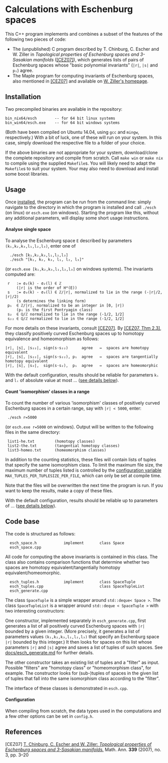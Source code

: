 # Calculations with Eschenburg spaces

This C++ program implements and combines a subset of the features of the following two pieces of code:

-  The (unpublished) C program described by T. Chinburg, C. Escher and W. Ziller in *Topological properties of Eschenburg spaces and 3-Sasakian manifolds* ([\[CEZ07\]](#references)), which generates lists of pairs of Eschenburg spaces whose "basic polynomial invariants" (`|r|`, `|s|` and `p₁`) agree. 
-  The Maple program for computing invariants of Eschenburg spaces, also mentioned in [\[CEZ07\]](#references) and available on [W. Ziller's homepage](https://www.math.upenn.edu/~wziller/research.html).


## Installation

Two precompiled binaries are available in the repository:

    bin_nix64/esch        -- for 64 bit linux systems
    bin_win64/esch.exe    -- for 64 bit windows systems
    
(Both have been compiled on Ubuntu 14.04, using `gcc` and `mingw`, respectively.)  With a bit of luck, one of these will run on your system.  In this case, simply download the respective file to a folder of your choice.

If the above binaries are not appropriate for your system, download/clone the complete repository and compile from scratch.  Call `make win` or `make nix` to compile using the supplied `Makefile`s.  You will likely need to adapt the `Makefile`s to suit your system.   Your may also need to download and install some boost libraries.

## Usage

Once [installed](#installation), the program can be run from the command line:  simply navigate to the directory in which the program is installed and call `./esch` (on linux) or `esch.exe` (on windows).  Starting the program like this, without any additional parameters, will display some short usage instructions.  

#### Analyse single space
To analyse the Eschenburg space `E` described by parameters `(k₁,k₂,k₃,l₁,l₂,l₃)`, enter one of
								
      ./esch [k₁,k₂,k₃,l₁,l₂,l₃]					
      ./esch "[k₁, k₂, k₃, l₁, l₂, l₃]"				

(or `esch.exe [k₁,k₂,k₃,l₁,l₂,l₃]` on windows systems).  The invariants computed are:

     r   := σ₂(k) - σ₂(l) ∈ ℤ
         (|r| is the order of H⁴(E))
     s   := σ₃(k) - σ₃(l) ∈ ℤ/|r|, normalized to lie in the range (-|r|/2, |r|/2)
         (s determines the linking form)
     p₁  ∈ ℤ/|r|, normalized to be an integer in [0, |r|) 
         (p₁ is the first Pontryagin class)
     s₂  ∈ ℚ/ℤ normalized to lie in the range (-1/2, 1/2]
     s₂₂ ∈ ℚ/ℤ normalized to lie in the range (-1/2, 1/2]

For more details on these invariants, consult  [\[CEZ07\]](#references).  By  [\[CEZ07, Thm 2.3\]](#references), they classify positively curved Eschenburg spaces up to homotopy equivalence and homeomorphism as follows:

    |r|, |s|, |s₂₂|, sign(s·s₂₂)      agree   ⇔  spaces are homotopy equivalent
    |r|, |s|, |s₂₂|, sign(s·s₂₂), p₁  agree   ⇔  spaces are tangentially homotopy equivalent
    |r|, |s|, |s₂|,  sign(s·s₂),  p₁  agree   ⇔  spaces are homeomorphic
    
With the default configuration, results should be reliable for parameters `kᵢ` and `lᵢ` of absolute value at most ...   ([see details below](#configuration)).


#### Count 'isomorphism' classes in a range
To count the number of various 'isomorphism' classes of positively curved Eschenburg spaces in a certain range, say with `|r| < 5000`, enter:						
								
     ./esch r=5000						

(or `esch.exe r=5000` on windows).  Output will be written to the following files in the same directory:

     list1-he.txt	      (homotopy classes)							
     list2-the.txt        (tangential homotopy classes)
     list3-homeo.txt      (homeomorphism classes)

In addition to the counting statistics, these files will contain lists of tuples that specify the same isomorphism class.  To limit the maximum file size, the maximum number of tuples listed is controlled by the [configuration variable](#configuration) `MAX_TUPLES_PER_TUPLESIZE_PER_FILE`, which can only be set at compile time.  

Note that the files will be overwritten the next time the program is run.  If you want to keep the results, make a copy of these files.

With the default configuration, results should be reliable up to parameters of ...   ([see details below](#configuration)).


## Code base
The code is structured as follows:

      esch_space.h            implement       class Space
      esch_space.cpp 
 
All code for computing the above invariants is contained in this class.  The class also contains comparison functions that determine whether two spaces are homotopy equivalent/tangentially homotopy equivalent/homeomorphic. 
 
      esch_tuples.h           implement       class SpaceTuple
      esch_tuples.cpp                         class SpaceTupleList
      esch_generate.cpp

The class `SpaceTuple` is a simple wrapper around `std::deque< Space >`.  The class `SpaceTupleList` is a wrapper around `std::deque < SpaceTuple >` with two interesting constructors:

One constructor, implemented separately in `esch_generate.cpp`, first generates a list of all positively curved Eschenburg spaces with `|r|` bounded by a given integer.  (More precisely, it generates a list of parameters values `(k₁,k₂,k₃,l₁,l₂,l₃)` that specify an Eschenburg space `|r|` bounded by this integer.)  It then looks for spaces on this list whose parameters `|r|` and `|s|` agree and saves a list of tuples of such spaces.  See [docs/esch_generate.md](docs/esch_generate.md) for further details.

The other constructor takes an existing list of tuples and a "filter" as input.  Possible "filters" are "homotopy class" or  "homeomorphism class", for example.  The constructor looks for (sub-)tuples of spaces in the given list of tuples that fall into the same isomorphism class according to the "filter".

The interface of these classes is demonstrated in `esch.cpp`.

#### Configuration

When compiling from scratch, the data types used in the computations and a few other options can be set in `config.h`.


## References
\[CEZ07\] [T. Chinburg, C. Escher and W. Ziller: *Topological properties of Eschenburg spaces and 3-Sasakian manifolds.*](https://doi.org/10.1007/s00208-007-0102-6)  Math. Ann. **339** (2007), no. 3, pp. 3–20
